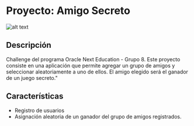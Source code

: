 # Proyecto: Amigo Secreto
![alt text](image.png)

## Descripción
Challenge del programa Oracle Next Education - Grupo 8. Este proyecto consiste en una aplicación que permite agregar un grupo de amigos y seleccionar aleatoriamente a uno de ellos. El amigo elegido será el ganador de un juego secreto."

## Características
- Registro de usuarios
- Asignación aleatoria de un ganador del grupo de amigos registrados.

